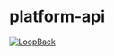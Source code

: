 # platform-api

[![LoopBack](http://loopback.io/images/overview/powered-by-LB-xs.png)](http://loopback.io/)

